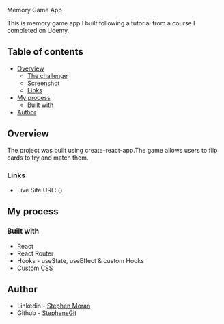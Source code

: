 Memory Game App
 
This is memory game app I built following a tutorial from a course I completed on Udemy. 
## Table of contents

- [Overview](#overview)
  - [The challenge](#the-challenge)
  - [Screenshot](#screenshot)
  - [Links](#links)
- [My process](#my-process)
  - [Built with](#built-with)
- [Author](#author)


## Overview
The project was built using create-react-app.The game allows users to flip cards to try and match them.

### Links

- Live Site URL: ()

## My process

### Built with

- React
- React Router
- Hooks - useState, useEffect & custom Hooks
- Custom CSS

## Author

- Linkedin - [Stephen Moran](https://www.linkedin.com/in/stephen-moran-/)
- Github - [StephensGit](https://github.com/StephensGit)

